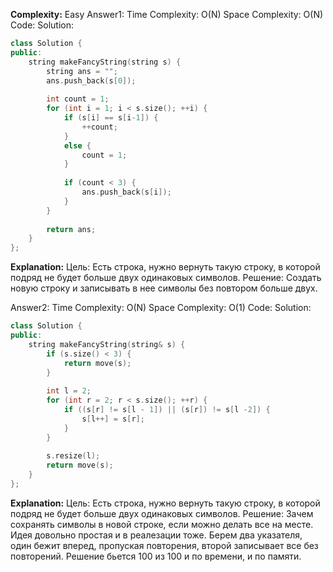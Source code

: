 **Complexity:** Easy
Answer1:
	Time Complexity: O(N)
	Space Complexity: O(N)
Code:
Solution:
```cpp
class Solution {
public:
	string makeFancyString(string s) {
		string ans = "";
		ans.push_back(s[0]);
		  
		int count = 1;
		for (int i = 1; i < s.size(); ++i) {
			if (s[i] == s[i-1]) {
				++count;
			}
			else {
				count = 1;
			}
			  
			if (count < 3) {
				ans.push_back(s[i]);
			}
		}
		  
		return ans;
	}
};
```
**Explanation:**
	Цель: Есть строка, нужно вернуть такую строку, в которой подряд не будет больше двух одинаковых символов.
	Решение: Создать новую строку и записывать в нее символы без повтором больше двух.

Answer2:
	Time Complexity: O(N)
	Space Complexity: O(1)
Code:
Solution:
```cpp
class Solution {
public:
	string makeFancyString(string& s) {
		if (s.size() < 3) {
			return move(s);
		}
		  
		int l = 2;
		for (int r = 2; r < s.size(); ++r) {
			if ((s[r] != s[l - 1]) || (s[r]) != s[l -2]) {
				s[l++] = s[r];
			}
		}
		
		s.resize(l);
		return move(s);
	}
};
```
**Explanation:**
	Цель: Есть строка, нужно вернуть такую строку, в которой подряд не будет больше двух одинаковых символов.
	Решение: Зачем сохранять символы в новой строке, если можно делать все на месте. Идея довольно простая и в реалезации тоже. Берем два указателя, один бежит вперед, пропуская повторения, второй записывает все без повторений.
	Решение бьется 100 из 100 и по времени, и по памяти.